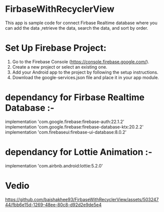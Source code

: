 # FirbaseWithRecyclerView
This app is sample code for connect Firbase Realtime database where you can add the data ,retrieve the data, search the data, and sort by order.

# Set Up Firebase Project:

1. Go to the Firebase Console (https://console.firebase.google.com/).
2. Create a new project or select an existing one.
3. Add your Android app to the project by following the setup instructions.
4. Download the google-services.json file and place it in your app module.

# dependancy for Firbase Realtime Database :- 
 implementation 'com.google.firebase:firebase-auth:22.1.2'<br>
 implementation 'com.google.firebase:firebase-database-ktx:20.2.2'<br>
 implementation 'com.firebaseui:firebase-ui-database:8.0.2'

# dependancy for Lottie Animation :- 
implementation 'com.airbnb.android:lottie:5.2.0'

# Vedio

https://github.com/baishakhee93/FirbaseWithRecyclerView/assets/50324744/fbb6e15d-1269-48ee-80c8-d92d2e9de5e4

